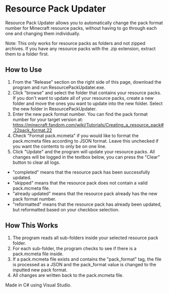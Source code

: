 # Resource Pack Updater
Resource Pack Updater allows you to automatically change the pack format number for Minecraft resource packs, without having to go through each one and changing them individually.

Note: This only works for resource packs as folders and not zipped archives. If you have any resource packs with the .zip extension, extract them to  a folder first.

## How to Use
1. From the "Release" section on the right side of this page, download the program and run ResourcePackUpdater.exe.
2. Click "browse" and select the folder that contains your resource packs. If you don't want to update all of your resource packs, create a new folder and move the ones you want to update into the new folder. Select the new folder in ResourcePackUpdater.
3. Enter the new pack format number.
You can find the pack format number for your target version at: https://minecraft.fandom.com/wiki/Tutorials/Creating_a_resource_pack#.22pack_format.22
4. Check "Format pack.mcmeta" if you would like to format the pack.mcmeta files according to JSON format. Leave this unchecked if you want the contents to only be on one line.
5. Click "Update" and the program will update your resource packs. All changes will be logged in the textbox below, you can press the "Clear" button to clear all logs.

- "completed" means that the resource pack has been successfully updated.
- "skipped" means that the resource pack does not contain a valid pack.mcmeta file.
- "already updated" means that the resource pack already has the new pack format number.
- "reformatted" means that the resource pack has already been updated, but reformatted based on your checkbox selection.

## How This Works
1. The program reads all sub-folders inside your selected resource pack folder.
2. For each sub-folder, the program checks to see if there is a pack.mcmeta file inside.
3. If a pack.mcmeta file exists and contains the "pack_format" tag, the file is processed as a JSON and the pack_format value is changed to the inputted new pack format.
4. All changes are written back to the pack.mcmeta file.

Made in C# using Visual Studio.
